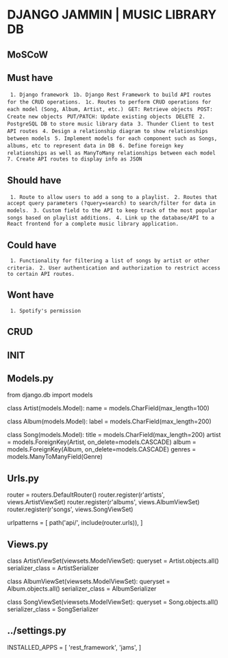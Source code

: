 # DJANGO JAMMIN | MUSIC LIBRARY DB

## MoSCoW
## Must have
` 1. Django framework`
` 1b. Django Rest Framework to build API routes for the CRUD operations.`
` 1c. Routes to perform CRUD operations for each model (Song, Album, Artist, etc.)`
    ` GET: Retrieve objects`
    ` POST: Create new objects`
    ` PUT/PATCH: Update existing objects`
    ` DELETE`
` 2. PostgreSQL DB to store music library data`
` 3. Thunder Client to test API routes`
` 4. Design a relationship diagram to show relationships between models`
` 5. Implement models for each component such as Songs, albums, etc to represent data in DB`
` 6. Define foreign key relationships as well as ManyToMany relationships between each model`
` 7. Create API routes to display info as JSON`

## Should have
` 1. Route to allow users to add a song to a playlist.`
` 2. Routes that accept query parameters (?query=search) to search/filter for data in models.`
` 3. Custom field to the API to keep track of the most popular songs based on playlist additions.`
` 4. Link up the database/API to a React frontend for a complete music library application.`

## Could have
` 1. Functionality for filtering a list of songs by artist or other criteria.`
` 2. User authentication and authorization to restrict access to certain API routes.`

## Wont have
` 1. Spotify's permission`

## CRUD


## INIT
## Models.py
from django.db import models

class Artist(models.Model):
    name = models.CharField(max_length=100)

class Album(models.Model):
    label = models.CharField(max_length=200)

class Song(models.Model):
    title = models.CharField(max_length=200)
    artist = models.ForeignKey(Artist, on_delete=models.CASCADE)
    album = models.ForeignKey(Album, on_delete=models.CASCADE)
    genres = models.ManyToManyField(Genre)

## Urls.py

router = routers.DefaultRouter()
router.register(r'artists', views.ArtistViewSet)
router.register(r'albums', views.AlbumViewSet)
router.register(r'songs', views.SongViewSet)

urlpatterns = [
    path('api/', include(router.urls)),
]

## Views.py

class ArtistViewSet(viewsets.ModelViewSet):
    queryset = Artist.objects.all()
    serializer_class = ArtistSerializer

class AlbumViewSet(viewsets.ModelViewSet):
    queryset = Album.objects.all()
    serializer_class = AlbumSerializer

class SongViewSet(viewsets.ModelViewSet):
    queryset = Song.objects.all()
    serializer_class = SongSerializer

## ../settings.py

INSTALLED_APPS = [
    'rest_framework',
    'jams',
]
